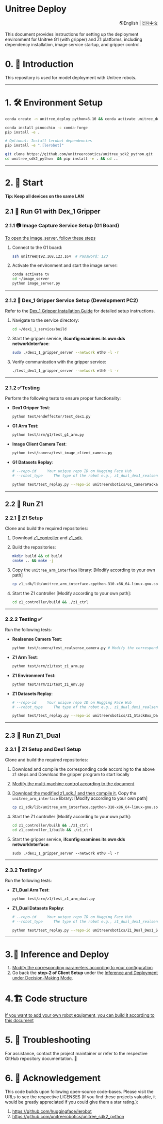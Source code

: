 # Unitree Deploy 

<div align="center">
  <p align="right">
    <span> 🌎English </span> | <a href="./docs/README_cn.md"> 🇨🇳中文 </a>
  </p>
</div>



This document provides instructions for setting up the deployment environment for Unitree G1 (with gripper) and Z1 platforms, including dependency installation, image service startup, and gripper control.

# 0. 📖 Introduction

This repository is used for model deployment with Unitree robots.

---

# 1. 🛠️ Environment Setup 

```bash
conda create -n unitree_deploy python=3.10 && conda activate unitree_deploy

conda install pinocchio -c conda-forge
pip install -e .

# Optional: Install lerobot dependencies
pip install -e ".[lerobot]"

git clone https://github.com/unitreerobotics/unitree_sdk2_python.git
cd unitree_sdk2_python  && pip install -e . && cd ..
```

---
# 2. 🚀 Start 

**Tip: Keep all devices on the same LAN**

## 2.1 🤖 Run G1 with Dex_1 Gripper 

### 2.1.1 📷 Image Capture Service Setup (G1 Board) 

[To open the image_server, follow these steps](https://github.com/unitreerobotics/xr_teleoperate?tab=readme-ov-file#31-%EF%B8%8F-image-service)
1. Connect to the G1 board:
    ```bash
    ssh unitree@192.168.123.164  # Password: 123
    ```

2. Activate the environment and start the image server:
    ```bash
    conda activate tv
    cd ~/image_server
    python image_server.py
    ```

---

### 2.1.2 🤏 Dex_1 Gripper Service Setup (Development PC2)

Refer to the [Dex_1 Gripper Installation Guide](https://github.com/unitreerobotics/dex1_1_service?tab=readme-ov-file#1--installation) for detailed setup instructions.

1. Navigate to the service directory:
    ```bash
    cd ~/dex1_1_service/build
    ```

2. Start the gripper service, **ifconfig examines its own dds networkInterface**:
    ```bash
    sudo ./dex1_1_gripper_server --network eth0 -l -r
    ```

3. Verify communication with the gripper service:
    ```bash
    ./test_dex1_1_gripper_server --network eth0 -l -r
    ```

---

### 2.1.2 ✅Testing 

Perform the following tests to ensure proper functionality:

- **Dex1 Gripper Test**:
  ```bash
  python test/endeffector/test_dex1.py
  ```

- **G1 Arm Test**:
  ```bash
  python test/arm/g1/test_g1_arm.py
  ```

- **Image Client Camera Test**:
  ```bash
  python test/camera/test_image_client_camera.py
  ```

- **G1 Datasets Replay**:
  ```bash
  # --repo-id     Your unique repo ID on Hugging Face Hub 
  # --robot_type     The type of the robot e.g., z1_dual_dex1_realsense, z1_realsense, g1_dex1, 
  
  python test/test_replay.py --repo-id unitreerobotics/G1_CameraPackaging_NewDataset --robot_type g1_dex1
  ```
---

## 2.2 🦿 Run Z1 

### 2.2.1 🦿 Z1 Setup
Clone and build the required repositories:

1. Download [z1_controller](https://github.com/unitreerobotics/z1_controller.git) and [z1_sdk](https://github.com/unitreerobotics/z1_sdk.git).

2. Build the repositories:
    ```bash
    mkdir build && cd build
    cmake .. && make -j
    ```

3. Copy the `unitree_arm_interface` library: [Modify according to your own path]
    ```bash
    cp z1_sdk/lib/unitree_arm_interface.cpython-310-x86_64-linux-gnu.so ./unitree_deploy/robot_devices/arm
    ```

4. Start the Z1 controller [Modify according to your own path]:
    ```bash
    cd z1_controller/build && ./z1_ctrl
    ```

---

### 2.2.2 Testing ✅

Run the following tests:

- **Realsense Camera Test**:
  ```bash
  python test/camera/test_realsense_camera.py # Modify the corresponding serial number according to your realsense
  ```

- **Z1 Arm Test**:
  ```bash
  python test/arm/z1/test_z1_arm.py
  ```

- **Z1 Environment Test**:
  ```bash
  python test/arm/z1/test_z1_env.py
  ```

- **Z1 Datasets Replay**:
  ```bash
  # --repo-id     Your unique repo ID on Hugging Face Hub 
  # --robot_type     The type of the robot e.g., z1_dual_dex1_realsense, z1_realsense, g1_dex1, 

  python test/test_replay.py --repo-id unitreerobotics/Z1_StackBox_Dataset --robot_type z1_realsense
  ```
---

## 2.3 🦿 Run Z1_Dual

### 2.3.1 🦿 Z1 Setup and Dex1 Setup
Clone and build the required repositories:

1. Download and compile the corresponding code according to the above z1 steps and Download the gripper program to start locally

2. [Modify the multi-machine control according to the document](https://support.unitree.com/home/zh/Z1_developer/sdk_operation)

3. [Download the modified z1_sdk_1 and then compile it](https://github.com/unitreerobotics/z1_sdk/tree/z1_dual), Copy the `unitree_arm_interface` library: [Modify according to your own path]
    ```bash
    cp z1_sdk/lib/unitree_arm_interface.cpython-310-x86_64-linux-gnu.so ./unitree_deploy/robot_devices/arm
    ```

4. Start the Z1 controller [Modify according to your own path]:
    ```bash
    cd z1_controller/builb && ./z1_ctrl
    cd z1_controller_1/builb && ./z1_ctrl
    ```
5. Start the gripper service, **ifconfig examines its own dds networkInterface**:
    ```
    sudo ./dex1_1_gripper_server --network eth0 -l -r
    ```
---

### 2.3.2 Testing ✅

Run the following tests:

- **Z1_Dual Arm Test**:
  ```bash
  python test/arm/z1/test_z1_arm_dual.py
  ```

- **Z1_Dual Datasets Replay**:
  ```bash
  # --repo-id     Your unique repo ID on Hugging Face Hub 
  # --robot_type     The type of the robot e.g., z1_dual_dex1_realsense, z1_realsense, g1_dex1, 

  python test/test_replay.py --repo-id unitreerobotics/Z1_Dual_Dex1_StackBox_Dataset_V2 --robot_type z1_dual_dex1_realsense
  ```
---


# 3.🧠 Inference and Deploy
1. [Modify the corresponding parameters according to your configuration](./unitree_deploy/robot/robot_configs.py)
2. Go back the **step-2 of Client Setup** under the [Inference and Deployment under Decision-Making Mode](https://github.com/unitreerobotics/unifolm-world-model-action/blob/main/README.md).

# 4.🏗️ Code structure

[If you want to add your own robot equipment, you can build it according to this document](./docs/GettingStarted.md)


# 5. 🤔 Troubleshooting

For assistance, contact the project maintainer or refer to the respective GitHub repository documentation. 📖


# 6. 🙏 Acknowledgement

This code builds upon following open-source code-bases. Please visit the URLs to see the respective LICENSES (If you find these projects valuable, it would be greatly appreciated if you could give them a star rating.):

1. https://github.com/huggingface/lerobot
2. https://github.com/unitreerobotics/unitree_sdk2_python
